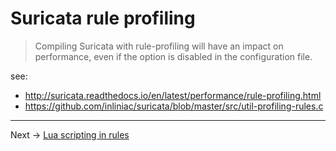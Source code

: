 # Suricata rule profiling

> Compiling Suricata with rule-profiling will have an impact on performance, even if the option is disabled in the configuration file.

see:

* http://suricata.readthedocs.io/en/latest/performance/rule-profiling.html
* https://github.com/inliniac/suricata/blob/master/src/util-profiling-rules.c

---
Next -> [Lua scripting in rules](rules.lua.md)
